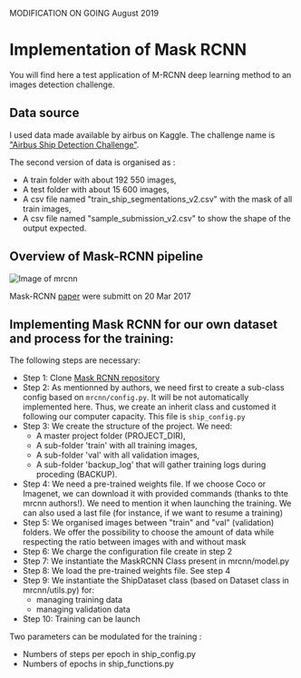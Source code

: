 MODIFICATION ON GOING August 2019

# Implementation of Mask RCNN

You will find here a test application of M-RCNN deep learning method to an images detection challenge.


## Data source

I used data made available by airbus on Kaggle. The challenge name is ["Airbus Ship Detection Challenge"](https://www.kaggle.com/c/airbus-ship-detection).

The second version of data is organised as :
* A train folder with about 192 550 images,
* A test folder with about 15 600 images,
* A csv file named "train_ship_segmentations_v2.csv" with the mask of all train images,
* A csv file named "sample_submission_v2.csv" to show the shape of the output expected.


## Overview of Mask-RCNN pipeline

![Image of mrcnn](https://cdn-images-1.medium.com/max/2600/1*M_ZhHp8OXzWxEsfWu2e5EA.png)

Mask-RCNN [paper](https://arxiv.org/pdf/1703.06870.pdf) were submitt on 20 Mar 2017


## Implementing Mask RCNN for our own dataset and process for the training:

The following steps are necessary:
* Step 1: Clone [Mask RCNN repository](https://github.com/matterport/Mask_RCNN)
* Step 2: As mentionned by authors, we need first to create a sub-class config
based on ```mrcnn/config.py```. It will be not automatically implemented here. Thus, we create an inherit class and customed it following our computer capacity. This file is ```ship_config.py```
* Step 3: We create the structure of the project. We need:
   * A master project folder (PROJECT_DIR),
   * A sub-folder 'train' with all training images,
   * A sub-folder 'val' with all validation images,
   * A sub-folder 'backup_log' that will gather training logs during proceding (BACKUP).
* Step 4: We need a pre-trained weights file. If we choose Coco or Imagenet, we can
download it with provided commands (thanks to thte mrcnn authors!). We need to mention it when launching the training. We can also used a last file (for instance, if we want to resume a training)
* Step 5: We organised images between "train" and "val" (validation) folders. We
offer the possibility to choose the amount of data while respecting the ratio
between images with and without mask
* Step 6: We charge the configuration file create in step 2
* Step 7: We instantiate the MaskRCNN Class present in mrcnn/model.py
* Step 8: We load the pre-trained weights file. See step 4
* Step 9: We instantiate the ShipDataset class (based on Dataset class in
mrcnn/utils.py) for:
   * managing training data
   * managing validation data
* Step 10: Training can be launch

Two parameters can be modulated for the training :
* Numbers of steps per epoch in ship_config.py
* Numbers of epochs in ship_functions.py
